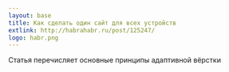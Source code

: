 ```yaml
---
layout: base
title: Как сделать один сайт для всех устройств
extlink: http://habrahabr.ru/post/125247/
logo: habr.png
---
```


Статья перечисляет основные принципы адаптивной вёрстки
